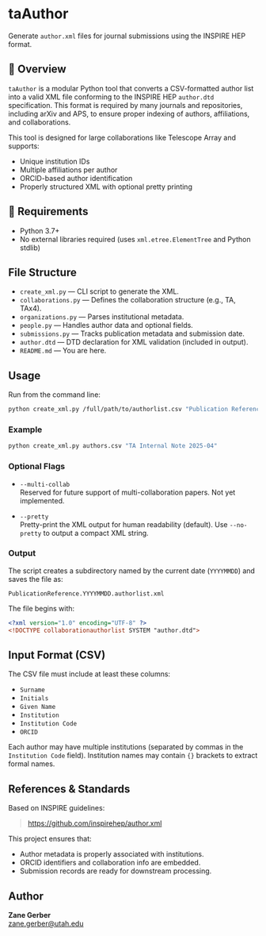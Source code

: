 # taAuthor

Generate `author.xml` files for journal submissions using the INSPIRE HEP format.

## 🧾 Overview

`taAuthor` is a modular Python tool that converts a CSV-formatted author list into a valid XML file conforming to the INSPIRE HEP `author.dtd` specification. This format is required by many journals and repositories, including arXiv and APS, to ensure proper indexing of authors, affiliations, and collaborations.

This tool is designed for large collaborations like Telescope Array and supports:

- Unique institution IDs
- Multiple affiliations per author
- ORCID-based author identification
- Properly structured XML with optional pretty printing

## 🔧 Requirements

- Python 3.7+
- No external libraries required (uses `xml.etree.ElementTree` and Python stdlib)

## File Structure

- `create_xml.py` — CLI script to generate the XML.
- `collaborations.py` — Defines the collaboration structure (e.g., TA, TAx4).
- `organizations.py` — Parses institutional metadata.
- `people.py` — Handles author data and optional fields.
- `submissions.py` — Tracks publication metadata and submission date.
- `author.dtd` — DTD declaration for XML validation (included in output).
- `README.md` — You are here.

## Usage

Run from the command line:

```bash
python create_xml.py /full/path/to/authorlist.csv "Publication Reference"
```

### Example

```bash
python create_xml.py authors.csv "TA Internal Note 2025-04"
```

### Optional Flags

- `--multi-collab`  
  Reserved for future support of multi-collaboration papers. Not yet implemented.

- `--pretty`  
  Pretty-print the XML output for human readability (default). Use `--no-pretty` to output a compact XML string.

### Output

The script creates a subdirectory named by the current date (`YYYYMMDD`) and saves the file as:

```
PublicationReference.YYYYMMDD.authorlist.xml
```

The file begins with:

```xml
<?xml version="1.0" encoding="UTF-8" ?>
<!DOCTYPE collaborationauthorlist SYSTEM "author.dtd">
```

## Input Format (CSV)

The CSV file must include at least these columns:

- `Surname`
- `Initials`
- `Given Name`
- `Institution`
- `Institution Code`
- `ORCID`

Each author may have multiple institutions (separated by commas in the `Institution Code` field). Institution names may contain `{}` brackets to extract formal names.

## References & Standards

Based on INSPIRE guidelines:
> https://github.com/inspirehep/author.xml

This project ensures that:
- Author metadata is properly associated with institutions.
- ORCID identifiers and collaboration info are embedded.
- Submission records are ready for downstream processing.

## Author

**Zane Gerber**  
zane.gerber@utah.edu
